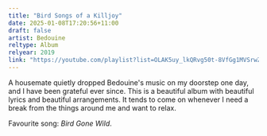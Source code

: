 ```yaml
---
title: "Bird Songs of a Killjoy"
date: 2025-01-08T17:20:56+11:00
draft: false
artist: Bedouine
reltype: Album
relyear: 2019
link: "https://youtube.com/playlist?list=OLAK5uy_lkQRvg50t-8VfGg1MVSrwZHF65s0Tvdes&si=SzeLrh7n0hUud5sR"
---
```


A housemate quietly dropped Bedouine's music on my doorstep one day, and I have been grateful ever since. This is a beautiful album with beautiful lyrics and beautiful arrangements. It tends to come on whenever I need a break from the things around me and want to relax.

Favourite song: *Bird Gone Wild*.
